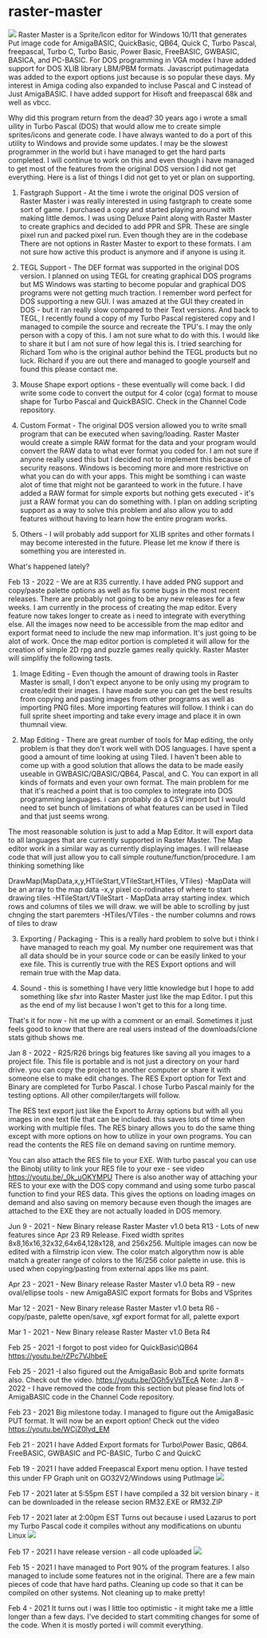 # raster-master
![](https://github.com/nickshardware/raster-master/wiki/images/rm55.png) 
Raster Master is a Sprite/Icon editor for Windows 10/11 that generates Put image code for AmigaBASIC, QuickBasic, QB64, Quick C, Turbo Pascal, freepascal, Turbo C, Turbo Basic, Power Basic, FreeBASIC, GWBASIC, BASICA, and PC-BASIC. For DOS programming in VGA modex I have added support for DOS XLIB library LBM/PBM formats. Javascript putimagedata was added to the export options just because is so popular these days. My interest in Amiga coding also expanded to incluse Pascal and C instead of Just AmigaBASIC. I have added support for Hisoft and freepascal 68k and well as vbcc. 

Why did this program return from the dead?
30 years ago i wrote a small uility in Turbo Pascal (DOS) that would allow me to create simple sprites/icons and generate code. I have always wanted to do a port of this utility to Windows and provide some updates. I may be the slowest programmer in the world but i have managed to get the hard parts completed. I will continue to work on this and even though i have managed to get most of the features from the original DOS version I did not get everything. Here is a list of things I did not get to yet or plan on supporting.

1. Fastgraph Support - At the time i wrote the original DOS version of Raster Master i was really interested in using fastgraph to create some sort of game. I purchased a copy and started playing around with making little demos. I was using Deluxe Paint along with Raster Master to create graphics and decided to add PPR and SPR. These are single pixel run and packed pixel run. Even though they are in the codebase There are not options in Raster Master to export to these formats. I am not sure how active this product is anymore and if anyone is using it.

2.  TEGL Support - The DEF format was supported in the original DOS version. I planned on using TEGL for creating graphical DOS programs but MS Windows was starting to become popular and graphical DOS programs were not getting much traction. I remember word perfect for DOS supporting a new GUI. I was amazed at the GUI they created in DOS - but it ran really slow compared to their Text versions.  And back to TEGL, I recently found a copy of my Turbo Pascal registered copy and I managed to compile the source and recreate the TPU's. I may the only person with a copy of this. I am not sure what to do with this. I would like to share it but I am not sure of how legal this is. I tried searching for Richard Tom who is the original author behind the TEGL products but no luck. Richard if you are out there and managed to google yourself and found this please contact me.

3. Mouse Shape export options - these eventually will come back. I did write some code to convert the output for 4 color (cga) format to mouse shape for Turbo Pascal and QuickBASIC. Check in the Channel Code repository.

4. Custom Format - The original DOS version allowed you to write small program that can be executed when saving/loading. Raster Master would create a simple RAW format for the data and your program would convert the RAW data to what ever format you coded for. I am not sure if anyone really used this but I decided not to implement this because of security reasons. Windows is becoming more and more restrictive on what you can do with your apps. This might be somthing i can waste alot of time that might not be garanteed to work in the future. I have added a RAW format for simple exports but nothing gets executed - it's just a RAW format you can do something with. I plan on adding scripting support as a way to solve this problem and also allow you to add features without having to learn how the entire program works.

5. Others - I will probably add support for XLIB sprites and other formats I may become interested in the future. Please let me know if there is something you are interested in.


What's happened lately?

Feb 13 - 2022 - We are at R35 currently. I have added PNG support and copy/paste palette options as well as fix some bugs in the most recent releases. There are probably not going to be any new releases for a few weeks. I am currently in the process of creating the map editor. Every feature now takes longer to create as i need to integrate with everything else. All the images now need to be accessible from the map editor and export format need to include the new map information. It's just going to be alot of work. Once the map editor portion is completed it will allow for the creation of simple 2D rpg and puzzle games really quickly. Raster Master will simplifiy the following tasts.

1. Image Editing - Even though the amount of drawing tools in Raster Master is small,  I don't expect anyone to be only using my program to create/edit their images. I have made sure you can get the best results from copying and pasting images from other programs as well as importing PNG files. More importing features will follow. I think i can do full sprite sheet importing and take every image and place it in own thumnail view.

2. Map Editing - There are great number of tools for Map editing, the only problem is that they don't work well with DOS languages. I have spent a good a amount of time looking at using Tiled.  I haven't been able to come up with a good solution that allows the data to be made easily useable in GWBASIC/QBASIC/QB64, Pascal, and C. You can export in all kinds of formats and even your own format. The main problem for me that it's reached a point that is too complex to integrate into DOS programming languages. i can probably do a CSV import but I would need to set bunch of limitations of what features can be used in Tiled and that just seems wrong.

The most reasonable solution is just to add a Map Editor. It will export data to all languages that are currently supported in Raster
Master. The Map editor work in a similar way as currently displaying images. I will relaease code that will just allow you to call simple routune/function/procedure. I am thinking something like

DrawMap(MapData,x,y,HTileStart,VTileStart,HTiles, VTiles)
-MapData will be an array to the map data
-x,y pixel co-rodinates of where to start drawing tiles
-HTileStart/VTileStart - MapData array starting index. which rows and columns of tiles we will draw. we will be able to scrolling by just chnging the start paremters
-HTiles/VTiles - the number columns and rows of tiles to draw

3. Exporting / Packaging  - This is a really hard problem to solve but i think i have managed to reach my goal. My number one requirement was that all data should be in your source code or can be easily linked to your exe file. This is currently true with the RES Export options and will remain true with the Map data.

4. Sound - this is something I have very little knowledge but I hope to add something like sfxr into Raster Master just like the map Editor. I put this as the end of my list because I won't get to this for a long time.

That's it for now - hit me up with a comment or an email. Sometimes it just feels good to know that there are real users instead of the  downloads/clone stats github shows me.



Jan 8 - 2022 - R25/R26 brings big features like saving all you images to a project file. This file is portable and is not just a directory on your hard drive. you can copy the project to another computer or share it with someone else to make edit changes.
The RES Export option for Text and Binary are completed for Turbo Pascal. I chose Turbo Pascal mainly for the testing options. All 
other compiler/targets will follow. 

The RES text export just like the Export to Array options but with all you images in one text file that can be included. this saves lots of time when working with multiple files. The RES binary allows you to do the same thing except with more options on how to utilize in your own programs. You can read the contents the RES file on demand saving on runtime memory. 

You can also attach the RES file to your EXE. With turbo pascal you can use the Binobj utility to link your RES file to your exe - see video https://youtu.be/_0k_uOKYMPU  There is also another way of attaching your RES to your exe with the DOS copy command and using some turbo pascal function to find your RES data. This gives the options on loading images on demand and also saving on memory because even though the images are attached to the EXE they are not actually loaded in DOS memory.

Jun 9 - 2021 - New Binary release Raster Master v1.0 beta R13 - Lots of new features since Apr 23 R9 Release. Fixed width sprites 8x8,16x16,32x32,64x64,128x128, and 256x256.
Multiple images can now be edited with a filmstrip icon view. The color match algorythm now is able match a greater range of colors to the 16/256 color palette in use. this is used when copying/pasting from external apps like ms paint.

Apr 23 - 2021 - New Binary release Raster Master v1.0 beta R9 - new oval/ellipse tools - new AmigaBASIC export formats for Bobs and VSprites

Mar 12 - 2021 - New Binary release Raster Master v1.0 beta R6 - copy/paste, palette open/save, xgf export format for all, palette export

Mar 1 - 2021 - New Binary release Raster Master v1.0 Beta R4

Feb 25 - 2021 -I forgot to post video for QuickBasic\QB64 https://youtu.be/rZPc7VJhbeE

Feb 25 - 2021 -I also figured out the AmigaBasic Bob and sprite formats also. Check out the video.
https://youtu.be/OGh5yVsTEcA   Note: Jan 8 - 2022 - I have removed the code from this section but please find lots of AmigaBASIC code in the Channel Code repository.

Feb 23 - 2021
Big milestone today. I managed to figure out the AmigaBasic PUT format. It will now be an export option!
Check out the video https://youtu.be/WCjZ0lyd_EM

Feb 21 - 2021
I have Added Export formats for Turbo\Power Basic, QB64. FreeBASIC, GWBASIC and PC-BASIC, Turbo C and QuickC

Feb 19 - 2021
I have added Freepascal Export menu option. I have tested this under FP Graph unit on GO32V2/Windows using PutImage 
![](https://github.com/nickshardware/raster-master/wiki/images/rmfp.png)

Feb 17 - 2021 later at 5:55pm EST
I have compiled a 32 bit version binary - it can be downloaded in the release secion RM32.EXE or RM32.ZIP

Feb 17 - 2021 later at 2:00pm EST
Turns out because i used Lazarus to port my Turbo Pascal code it compiles without any modifications on ubuntu Linux
![](https://github.com/nickshardware/raster-master/wiki/images/rmlinux.png)

Feb 17 - 2021
I have release version - all code uploaded
![](https://github.com/nickshardware/raster-master/wiki/images/RM.PNG)

Feb 15 - 2021
I have managed to Port 90% of the program features. I also managed to include some features not in the original. There are a few main pieces of code that have hard paths. Cleaning up code so that it can be compiled on other systems. Not cleaning up to make pretty!

Feb 4 - 2021
It turns out i was l little too optimistic - it might take me a little longer than a few days. I've decided to start commiting changes for some of the code. When it is mostly ported i will commit everything.












